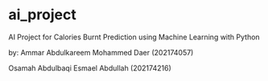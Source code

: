 # ai_project
 AI Project for Calories Burnt Prediction using Machine Learning with Python 

 by:
 Ammar Abdulkareem Mohammed Daer (202174057)
 
 Osamah Abdulbaqi Esmael Abdullah (202174216)


 

 
